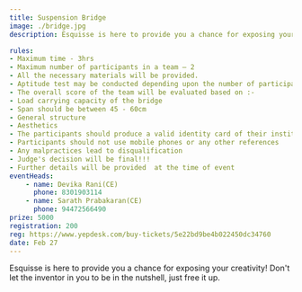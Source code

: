 ```yaml
---
title: Suspension Bridge
image: ./bridge.jpg
description: Esquisse is here to provide you a chance for exposing your creativity! Don't let the inventor in you to be in the nutshell, just free it up.

rules: 
- Maximum time - 3hrs
- Maximum number of participants in a team – 2
- All the necessary materials will be provided.
- Aptitude test may be conducted depending upon the number of participants.
- The overall score of the team will be evaluated based on :-
- Load carrying capacity of the bridge
- Span should be between 45 - 60cm
- General structure
- Aesthetics
- The participants should produce a valid identity card of their institute
- Participants should not use mobile phones or any other references
- Any malpractices lead to disqualification
- Judge's decision will be final!!!
- Further details will be provided  at the time of event
eventHeads:
    - name: Devika Rani(CE)
      phone: 8301903114
    - name: Sarath Prabakaran(CE)
      phone: 94472566490
prize: 5000
registration: 200
reg: https://www.yepdesk.com/buy-tickets/5e22bd9be4b022450dc34760
date: Feb 27
---
```

Esquisse is here to provide you a chance for exposing your creativity! Don't let the inventor in you to be in the nutshell, just free it up.